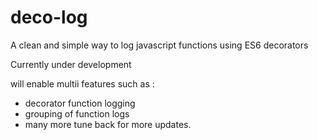 # deco-log
A clean and simple way to log javascript functions using ES6 decorators

Currently under development

will enable multii features such as :
* decorator function logging 
* grouping of function logs
* many more tune back for more updates.

